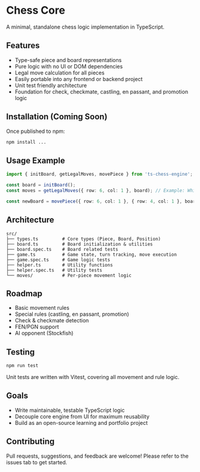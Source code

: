 # Chess Core

A minimal, standalone chess logic implementation in TypeScript.

## Features

- Type-safe piece and board representations
- Pure logic with no UI or DOM dependencies
- Legal move calculation for all pieces
- Easily portable into any frontend or backend project
- Unit test friendly architecture
- Foundation for check, checkmate, castling, en passant, and promotion logic

## Installation (Coming Soon)

Once published to npm:

```bash
npm install ...
```

## Usage Example

```typescript
import { initBoard, getLegalMoves, movePiece } from 'ts-chess-engine';

const board = initBoard();
const moves = getLegalMoves({ row: 6, col: 1 }, board); // Example: White pawn at b2

const newBoard = movePiece({ row: 6, col: 1 }, { row: 4, col: 1 }, board); // Move pawn to b4
```

## Architecture

```
src/
├── types.ts         # Core types (Piece, Board, Position)
├── board.ts         # Board initialization & utilities
├── board.spec.ts    # Board related tests
├── game.ts          # Game state, turn tracking, move execution
├── game.spec.ts     # Game logic tests
├── helper.ts        # Utility functions
├── helper.spec.ts   # Utility tests
└── moves/           # Per-piece movement logic
```

## Roadmap

- Basic movement rules
- Special rules (castling, en passant, promotion)
- Check & checkmate detection
- FEN/PGN support
- AI opponent (Stockfish)

## Testing

```bash
npm run test
```

Unit tests are written with Vitest, covering all movement and rule logic.

## Goals

- Write maintainable, testable TypeScript logic
- Decouple core engine from UI for maximum reusability
- Build as an open-source learning and portfolio project

## Contributing

Pull requests, suggestions, and feedback are welcome!
Please refer to the issues tab to get started.
